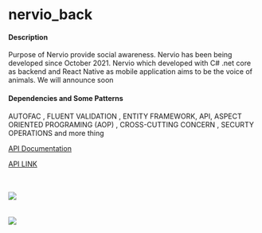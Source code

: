 # nervio_back

#### Description
Purpose of Nervio provide social awareness. Nervio has been being developed since October 2021. Nervio which developed with C# .net core as backend and React Native as mobile application aims to be the voice of animals. We will announce soon

#### Dependencies and Some Patterns
AUTOFAC , FLUENT VALIDATION , ENTITY FRAMEWORK, API, ASPECT ORIENTED PROGRAMING (AOP) , CROSS-CUTTING CONCERN , SECURTY OPERATIONS and more thing

[API Documentation](https://documenter.getpostman.com/view/16401804/UVkntFzf)

[API LINK](https://fierce-mesa-92839.herokuapp.com/swagger)


</br>
</br>
<img src= "https://user-images.githubusercontent.com/77804034/167102406-ca4463d2-bbd6-4be5-9ad8-4f8078761a2e.png" />

</br>
</br>
</br>

<img src="https://user-images.githubusercontent.com/77804034/167102416-5d40c117-ade9-4b79-8bc1-9289a0782a12.png" />
